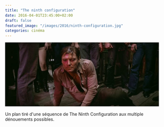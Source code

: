 ```yaml
---
title: "The ninth configuration"
date: 2016-04-01T23:45:00+02:00
draft: false
featured_image: "/images/2016/ninth-configuration.jpg"
categories: cinéma
---
```


![ninth-configuration](/images/2016/ninth-configuration.jpg)

Un plan tiré d'une séquence de The Ninth Configuration aux multiple dénouements possibles.